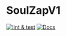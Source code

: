 # SoulZapV1

[![lint & test](https://github.com/soulsolidity/soulzapv1/actions/workflows/lint-test.yml/badge.svg)](https://github.com/soulsolidity/soulzapv1/actions/workflows/lint-test.yml)
[![Docs](https://img.shields.io/badge/docs-%F0%9F%93%84-yellow)](./docs/)
